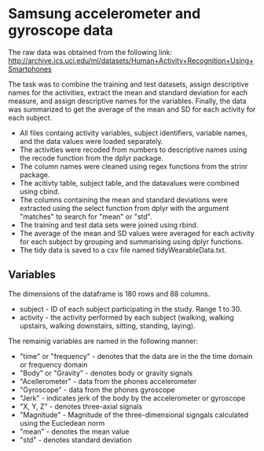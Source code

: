 # Samsung accelerometer and gyroscope data

The raw data was obtained from the following link:
http://archive.ics.uci.edu/ml/datasets/Human+Activity+Recognition+Using+Smartphones

The task was to combine the training and test datasets, assign descriptive names for the 
activities, extract the mean and standard deviation for each measure, and assign descriptive 
names for the variables. Finally, the data was summarized to get the average of the mean 
and SD for each activity for each subject.

* All files containg activity variables, subject identifiers, variable names, and the
  data values were loaded separately. 
* The activities were recoded from numbers to descriptive names using the recode function 
  from the dplyr package.
* The column names were cleaned using regex functions from the strinr package.
* The acitivty table, subject table, and the datavalues were combined using cbind.
* The columns containing the mean and standard deviations were extracted using the select
  function from dplyr with the argument "matches" to search for "mean" or "std".
* The training and test data sets were joined using rbind. 
* The average of the mean and SD values were averaged for each activity for each subject by 
  grouping and summarising using dplyr functions. 
* The tidy data is saved to a csv file named tidyWearableData.txt.

## Variables
The dimensions of the dataframe is 180 rows and 88 columns. 

* subject - ID of each subject participating in the study. Range 1 to 30.
* activity - the activity performed by each subject (walking, walking upstairs, walking downstairs, sitting, standing, laying).

The remainig variables are named in the following manner: 
* "time" or "frequency" - denotes that the data are in the the time domain or frequency domain
* "Body" or "Gravity" - denotes body or gravity signals
* "Acellerometer" - data from the phones accelerometer
* "Gyroscope" - data from the phones gyroscope
* "Jerk" - indicates jerk of the body by the accelerometer or gyroscope
* "X, Y, Z" - denotes three-axial signals
* "Magnitude" - Magnitude of the three-dimensional signgals calculated using the Eucledean norm
* "mean" - denotes the mean value
* "std" - denotes standard deviation
